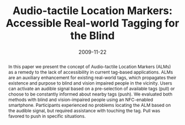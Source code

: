---
abstract: In this paper we present the concept of Audio-tactile Location Markers (ALMs)
  as a remedy to the lack of accessibility in current tag-based applications. ALMs
  are an auxiliary enhancement for existing real-world tags, which propagates their
  existence and purpose to blind and vision impaired people in the vicinity. Users
  can activate an audible signal based on a pre-selection of available tags (pull)
  or choose to be constantly informed about nearby tags (push). We evaluated both
  methods with blind and vision-impaired people using an NFC-enabled smartphone. Participants
  experienced no problems locating the ALM based on the audible signal, but required
  assistance with touching the tag. Pull was favored to push in specific situations.
authors:
- Richard Schlögl
- Martin Tomitsch
- Christoph Wimmer
- Thomas Grechenig
- Karin Kappel
date: '2009-11-22'
featured: false
links:
- name: Publik
  url: https://publik.tuwien.ac.at/showentry.php?ID=183633&lang=2
publication_types:
- '1'
publishDate: '2009-11-22'
specifics: 'Vortrag: The Fourth IASTED International Conference on Human-Computer
  Interaction 2009, St. Thomas, US Virgin Islands; 22.11.2009 - 24.11.2009; in: "Proceedings
  of Computers and Advanced Technology in Education 2009", Acta Press, Vol. 358, Lund,
  Sweden (2009), ISBN: 978-0-88986-816-8; S. 551 - 554.'
title: 'Audio-tactile Location Markers: Accessible Real-world Tagging for the Blind'
url_pdf: ''
---